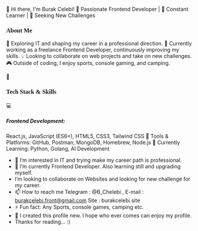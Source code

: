 👋 Hi there, I'm Burak Celebi!
🚀 Passionate Frontend Developer | 🌱 Constant Learner | 🎯 Seeking New Challenges

<h3 style="font-family: 'Lucida Console';">About Me</h3>
👀 Exploring IT and shaping my career in a professional direction.
🌱 Currently working as a freelance Frontend Developer, continuously improving my skills.
💡 Looking to collaborate on web projects and take on new challenges.
🎮 Outside of coding, I enjoy sports, console gaming, and camping.


🔧 <h3 style="font-family: 'Lucida Console';">Tech Stack & Skills</h3>
💻 <h5>Frontend Development:</h5> React.js, JavaScript (ES6+), HTML5, CSS3, Tailwind CSS
🔧 Tools & Platforms: GitHub, Postman, MongoDB, Homebrew, Node.js
🚀 Currently Learning: Python, Golang, AI Development




- 👀 I’m interested in IT and trying make my career path is professional.
- 🌱 I’m currently Frontend Developer. Also learning still and upgrading myself.
-  I’m looking to collaborate on  Websites and looking for new challenge for my career. 
- 📫 How to reach me  Telegram : @B_Chelebi ,  E-mail : burakcelebi.front@gmail.com  Site : burakcelebi.site
- ⚡ Fun fact: Any Sports, console games, camping etc.
- 🌱 I created this profile new. I hope who ever comes can enjoy my profile.
- Thanks for reading... :)

<!---
BurakCelebi-front/BurakCelebi-front is a ✨ special ✨ repository because its `README.md` (this file) appears on your GitHub profile.
You can click the Preview link to take a look at your changes.
--->
